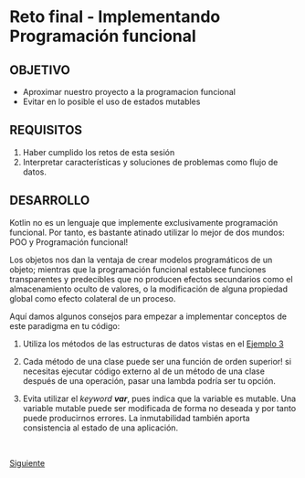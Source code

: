 # Reto final - Implementando Programación funcional

## OBJETIVO
- Aproximar nuestro proyecto a la programacion funcional
- Evitar en lo posible el uso de estados mutables 

## REQUISITOS

1. Haber cumplido los retos de esta sesión
2. Interpretar características y soluciones de problemas como flujo de datos.

## DESARROLLO

Kotlin no es un lenguaje que implemente exclusivamente programación funcional. Por tanto, es bastante atinado utilizar lo mejor de dos mundos: POO y Programación funcional!

Los objetos nos dan la ventaja de crear modelos programáticos de un objeto; mientras que la programación funcional establece funciones transparentes y predecibles que no producen efectos secundarios como el almacenamiento oculto de valores, o la modificación de alguna propiedad global como efecto colateral de un proceso. 

Aquí damos algunos consejos para empezar a implementar  conceptos de este paradigma en tu código:

1. Utiliza los métodos de las estructuras de datos vistas en el [Ejemplo 3](../Ejemplo-03)

2. Cada método de una clase puede ser una función de orden superior! si necesitas ejecutar código externo al de un método de una clase después de una operación, pasar una lambda podría ser tu opción.

3. Evita utilizar el *keyword* ***var***, pues indica que la variable es mutable. Una variable mutable puede ser modificada de forma no deseada y por tanto puede producirnos errores. La inmutabilidad también aporta consistencia al estado de una aplicación.


</br>

[Siguiente](../Postwork)